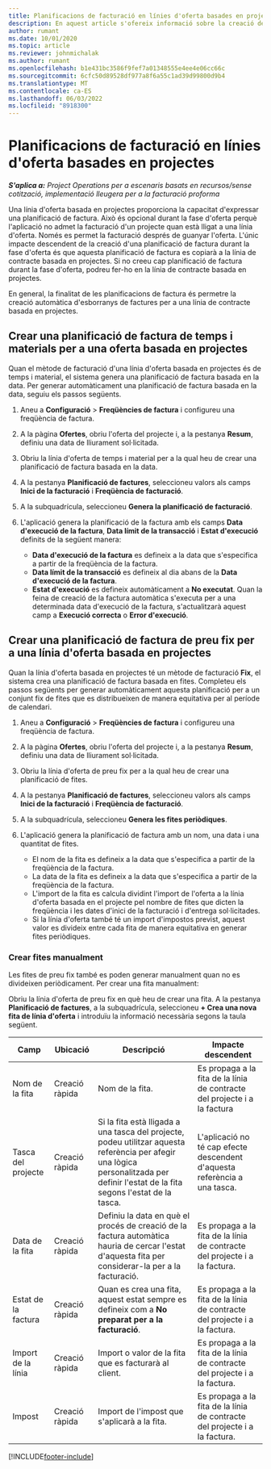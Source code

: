 ```yaml
---
title: Planificacions de facturació en línies d'oferta basades en projectes
description: En aquest article s'ofereix informació sobre la creació de planificacions de factures i fites per a les línies d'oferta.
author: rumant
ms.date: 10/01/2020
ms.topic: article
ms.reviewer: johnmichalak
ms.author: rumant
ms.openlocfilehash: b1e431bc3586f9fef7a01348555e4ee4e06cc66c
ms.sourcegitcommit: 6cfc50d89528df977a8f6a55c1ad39d99800d9b4
ms.translationtype: MT
ms.contentlocale: ca-ES
ms.lasthandoff: 06/03/2022
ms.locfileid: "8918300"
---
```

# <a name="invoice-schedules-on-project-based-quote-lines"></a>Planificacions de facturació en línies d'oferta basades en projectes

_**S'aplica a:** Project Operations per a escenaris basats en recursos/sense cotització, implementació lleugera per a la facturació proforma_

Una línia d'oferta basada en projectes proporciona la capacitat d'expressar una planificació de factura. Això és opcional durant la fase d'oferta perquè l'aplicació no admet la facturació d'un projecte quan està lligat a una línia d'oferta. Només es permet la facturació després de guanyar l'oferta. L'únic impacte descendent de la creació d'una planificació de factura durant la fase d'oferta és que aquesta planificació de factura es copiarà a la línia de contracte basada en projectes. Si no creeu cap planificació de factura durant la fase d'oferta, podreu fer-ho en la línia de contracte basada en projectes.

En general, la finalitat de les planificacions de factura és permetre la creació automàtica d'esborranys de factures per a una línia de contracte basada en projectes. 

## <a name="create-a-time-and-material-invoice-schedule-for-a-project-based-quote-line"></a>Crear una planificació de factura de temps i materials per a una oferta basada en projectes

Quan el mètode de facturació d'una línia d'oferta basada en projectes és de temps i material, el sistema genera una planificació de factura basada en la data. Per generar automàticament una planificació de factura basada en la data, seguiu els passos següents.

1. Aneu a **Configuració** > **Freqüències de factura** i configureu una freqüència de factura.
2. A la pàgina **Ofertes**, obriu l'oferta del projecte i, a la pestanya **Resum**, definiu una data de lliurament sol·licitada.
3. Obriu la línia d'oferta de temps i material per a la qual heu de crear una planificació de factura basada en la data. 
4. A la pestanya **Planificació de factures**, seleccioneu valors als camps **Inici de la facturació** i **Freqüència de facturació**. 
5. A la subquadrícula, seleccioneu **Genera la planificació de facturació**.
6. L'aplicació genera la planificació de la factura amb els camps **Data d'execució de la factura**, **Data límit de la transacció** i **Estat d'execució** definits de la següent manera:

    - **Data d'execució de la factura** es defineix a la data que s'especifica a partir de la freqüència de la factura.
    - **Data límit de la transacció** es defineix al dia abans de la **Data d'execució de la factura**.
    - **Estat d'execució** es defineix automàticament a **No executat**. Quan la feina de creació de la factura automàtica s'executa per a una determinada data d'execució de la factura, s'actualitzarà aquest camp a **Execució correcta** o **Error d'execució**.

## <a name="create-a-fixed-price-invoice-schedule-for-a-project-based-quote-line"></a>Crear una planificació de factura de preu fix per a una línia d'oferta basada en projectes

Quan la línia d'oferta basada en projectes té un mètode de facturació **Fix**, el sistema crea una planificació de factura basada en fites. Completeu els passos següents per generar automàticament aquesta planificació per a un conjunt fix de fites que es distribueixen de manera equitativa per al període de calendari.

1. Aneu a **Configuració** > **Freqüències de factura** i configureu una freqüència de factura.
2. A la pàgina **Ofertes**, obriu l'oferta del projecte i, a la pestanya **Resum**, definiu una data de lliurament sol·licitada.
3. Obriu la línia d'oferta de preu fix per a la qual heu de crear una planificació de fites. 
4. A la pestanya **Planificació de factures**, seleccioneu valors als camps **Inici de la facturació** i **Freqüència de facturació**. 
5. A la subquadrícula, seleccioneu **Genera les fites periòdiques**.
6. L'aplicació genera la planificació de factura amb un nom, una data i una quantitat de fites.

    - El nom de la fita es defineix a la data que s'especifica a partir de la freqüència de la factura.
    - La data de la fita es defineix a la data que s'especifica a partir de la freqüència de la factura.
    - L'import de la fita es calcula dividint l'import de l'oferta a la línia d'oferta basada en el projecte pel nombre de fites que dicten la freqüència i les dates d'inici de la facturació i d'entrega sol·licitades.
    - Si la línia d'oferta també té un import d'impostos previst, aquest valor es divideix entre cada fita de manera equitativa en generar fites periòdiques.

### <a name="manually-create-milestones"></a>Crear fites manualment

Les fites de preu fix també es poden generar manualment quan no es divideixen periòdicament. Per crear una fita manualment:

Obriu la línia d'oferta de preu fix en què heu de crear una fita. A la pestanya **Planificació de factures**, a la subquadrícula, seleccioneu **+ Crea una nova fita de línia d'oferta** i introduïu la informació necessària segons la taula següent.

| **Camp** | **Ubicació** | **Descripció** | **Impacte descendent** |
| --- | --- | --- | --- |
| Nom de la fita | Creació ràpida | Nom de la fita. | Es propaga a la fita de la línia de contracte del projecte i a la factura |
| Tasca del projecte | Creació ràpida | Si la fita està lligada a una tasca del projecte, podeu utilitzar aquesta referència per afegir una lògica personalitzada per definir l'estat de la fita segons l'estat de la tasca. | L'aplicació no té cap efecte descendent d'aquesta referència a una tasca. |
| Data de la fita | Creació ràpida | Definiu la data en què el procés de creació de la factura automàtica hauria de cercar l'estat d'aquesta fita per considerar-la per a la facturació. | Es propaga a la fita de la línia de contracte del projecte i a la factura. |
| Estat de la factura | Creació ràpida | Quan es crea una fita, aquest estat sempre es defineix com a **No preparat per a la facturació**. | Es propaga a la fita de la línia de contracte del projecte i a la factura. |
| Import de la línia | Creació ràpida | Import o valor de la fita que es facturarà al client. | Es propaga a la fita de la línia de contracte del projecte i a la factura. |
| Impost | Creació ràpida | Import de l'impost que s'aplicarà a la fita. | Es propaga a la fita de la línia de contracte del projecte i a la factura. |


[!INCLUDE[footer-include](../includes/footer-banner.md)]
